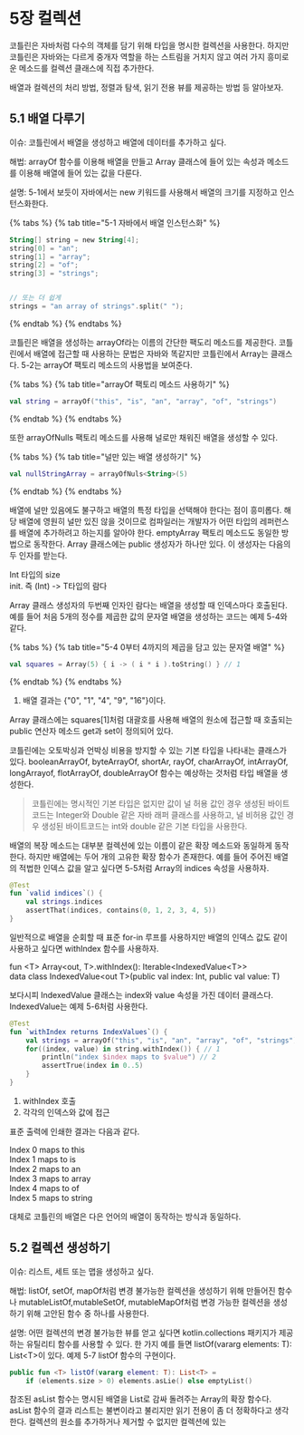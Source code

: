 # 5장 컬렉션

코틀린은 자바처럼 다수의 객체를 담기 위해 타입을 명시한 컬렉션을 사용한다. 하지만 코틀린은 자바와는 다르게 중개자 역할을 하는 스트림을 거치지 않고 여러 가지 흥미로운 메소드를 컬렉션 클래스에 직접 추가한다.

배열과 컬렉션의 처리 방법, 정렬과 탐색, 읽기 전용 뷰를 제공하는 방법 등 알아보자.

## 5.1 배열 다루기

이슈: 코틀린에서 배열을 생성하고 배열에 데이터를 추가하고 싶다.

해법: arrayOf 함수를 이용해 배열을 만들고 Array 클래스에 들어 있는 속성과 메소드를 이용해 배열에 들어 있는 값을 다룬다.

설명: 5-1에서 보듯이 자바에서는 new 키워드를 사용해서 배열의 크기를 지정하고 인스턴스화한다.

{% tabs %}
{% tab title="5-1 자바에서 배열 인스턴스화" %}
```kotlin
String[] string = new String[4];
string[0] = "an";
string[1] = "array";
string[2] = "of";
string[3] = "strings";


// 또는 더 쉽게
strings = "an array of strings".split(" ");
```
{% endtab %}
{% endtabs %}

코틀린은 배열을 생성하는 arrayOf라는 이름의 간단한 팩도리 메소드를 제공한다. 코틀린에서 배열에 접근할 때 사용하는 문법은 자바와 똑같지만 코틀린에서 Array는 클래스다. 5-2는 arrayOf 팩토리 메소드의 사용법을 보여준다.

{% tabs %}
{% tab title="arrayOf 팩토리 메소드 사용하기" %}
```kotlin
val string = arrayOf("this", "is", "an", "array", "of", "strings")
```
{% endtab %}
{% endtabs %}

또한 arrayOfNulls 팩토리 메소드를 사용해 널로만 채워진 배열을 생성할 수 있다.

{% tabs %}
{% tab title="널만 있는 배열 생성하기" %}
```kotlin
val nullStringArray = arrayOfNuls<String>(5)
```
{% endtab %}
{% endtabs %}

배열에 널만 있음에도 불구하고 배열의 특정 타입을 선택해야 한다는 점이 흥미롭다. 해당 배열에 영원히 널만 있진 않을 것이므로 컴파일러는 개발자가 어떤 타입의 레퍼런스를 배열에 추가하려고 하는지를 알아야 한다. emptyArray 팩토리 메소드도 동일한 방법으로 동작한다. Array 클래스에는 public 생성자가 하나만 있다. 이 생성자는 다음의 두 인자를 받는다.

Int 타입의 size  
init. 즉 \(Int\) -&gt; T타입의 람다

Array 클래스 생성자의 두번째 인자인 람다는 배열을 생성할 때 인덱스마다 호출된다. 예를 들어 처음 5개의 정수를 제곱한 값의 문자열 배열을 생성하는 코드는 예제 5-4와 같다.

{% tabs %}
{% tab title="5-4 0부터 4까지의 제곱을 담고 있는 문자열 배열" %}
```kotlin
val squares = Array(5) { i -> ( i * i ).toString() } // 1
```
{% endtab %}
{% endtabs %}

1. 배열 결과는 {"0", "1", "4", "9", "16"}이다.

Array 클래스에는 squares\[1\]처럼 대괄호를 사용해 배열의 원소에 접근할 때 호출되는 public 연산자 메소드 get과 set이 정의되어 있다.

코틀린에는 오토박싱과 언박싱 비용을 방지할 수 있는 기본 타입을 나타내는 클래스가 있다. booleanArrayOf, byteArrayOf, shortAr, rayOf, charArrayOf, intArrayOf, longArrayof, flotArrayOf, doubleArrayOf 함수는 예상하는 것처럼 타입 배열을 생성한다.

> 코틀린에는 명시적인 기본 타입은 없지만 값이 널 허용 값인 경우 생성된 바이트코드는 Integer와 Double 같은 자바 래퍼 클래스를 사용하고, 널 비허용 값인 경우 생성된 바이트코드는 int와 double 같은 기본 타입을 사용한다.

배열의 복장 메소드는 대부분 컬렉션에 있는 이름이 같은 확장 메소드와 동일하게 동작한다. 하지만 배열에는 두어 개의 고유한 확장 함수가 존재한다. 예를 들어 주어진 배열의 적법한 인덱스 값을 알고 싶다면 5-5처럼 Array의 indices 속성을 사용하자.

```kotlin
@Test
fun `valid indices`() {
    val strings.indices
    assertThat(indices, contains(0, 1, 2, 3, 4, 5))
}
```

일반적으로 배열을 순회할 때 표준 for-in 루프를 사용하지만 배열의 인덱스 값도 같이 사용하고 싶다면 withIndex 함수를 사용하자.

fun &lt;T&gt; Array&lt;out, T&gt;.withIndex\(\): Iterable&lt;IndexedValue&lt;T&gt;&gt;  
data class IndexedValue&lt;out T&gt;\(public val index: Int, public val value: T\)

보다시피 IndexedValue 클래스는 index와 value 속성을 가진 데이터 클래스다. IndexedValue는 예제 5-6처럼 사용한다.

```kotlin
@Test
fun `withIndex returns IndexValues`() {
    val strings = arrayOf("this", "is", "an", "array", "of", "strings")
    for((index, value) in string.withIndex()) { // 1
        println("index $index maps to $value") // 2
        assertTrue(index in 0..5)
    }
}
```

1. withIndex 호출
2. 각각의 인덱스와 값에 접근

표준 출력에 인쇄한 결과는 다음과 같다.

Index 0 maps to this  
Index 1 maps to is  
Index 2 maps to an  
Index 3 maps to array  
Index 4 maps to of  
Index 5 maps to string

대체로 코틀린의 배열은 다은 언어의 배열이 동작하는 방식과 동일하다.

## 5.2 컬렉션 생성하기

이슈: 리스트, 세트 또는 맵을 생성하고 싶다.

해법: listOf, setOf, mapOf처럼 변경 불가능한 컬렉션을 생성하기 위해 만들어진 함수나 mutableListOf,mutableSetOf, mutableMapOf처럼 변경 가능한 컬렉션을 생성하기 위해 고안된 함수 중 하나를 사용한다.

설명: 어떤 컬렉션의 변경 불가능한 뷰를 얻고 싶다면 kotlin.collections 패키지가 제공하는 유틸리티 함수를 사용할 수 있다. 한 가지 예를 들면 listOf\(vararg elements: T\): List&lt;T&gt;이 있다. 예제 5-7 listOf 함수의 구현이다.

```kotlin
public fun <T> listOf(vararg element: T): List<T> =
    if (elements.size > 0) elements.asLie() else emptyList()
```

참조된 asList 함수는 명시된 배열을 List로 감싸 돌려주는 Array의 확장 함수다. asList 함수의 결과 리스트는 불변이라고 불리지만 읽기 전용이 좀 더 정확하다고 생각한다. 컬렉션의 원소를 추가하거나 제거할 수 없지만 컬렉션에 있는 

